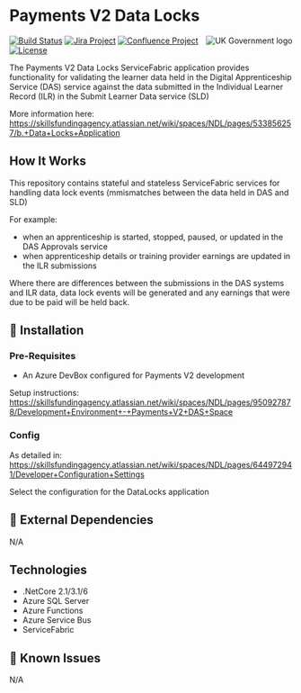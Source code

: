 # Payments V2 Data Locks

<img src="https://avatars.githubusercontent.com/u/9841374?s=200&v=4" align="right" alt="UK Government logo">

[![Build Status](https://dev.azure.com/sfa-gov-uk/DCT/_apis/build/status/GitHub/Service%20Fabric/SkillsFundingAgency.das-payments-v2-datalocks?branchName=main)](https://dev.azure.com/sfa-gov-uk/DCT/_apis/build/status/GitHub/Service%20Fabric/SkillsFundingAgency.das-payments-v2-datalocks?branchName=main)
[![Jira Project](https://img.shields.io/badge/Jira-Project-blue)](https://skillsfundingagency.atlassian.net/secure/RapidBoard.jspa?rapidView=782&projectKey=PV2)
[![Confluence Project](https://img.shields.io/badge/Confluence-Project-blue)](https://skillsfundingagency.atlassian.net/wiki/spaces/NDL/pages/3700621400/Provider+and+Employer+Payments+Payments+BAU)
[![License](https://img.shields.io/badge/license-MIT-lightgrey.svg?longCache=true&style=flat-square)](https://en.wikipedia.org/wiki/MIT_License)


The Payments V2 Data Locks ServiceFabric application provides functionality for validating the learner data held in the Digital Apprenticeship Service (DAS) service against the data submitted in the Individual Learner Record (ILR) in the Submit Learner Data service (SLD)

More information here: https://skillsfundingagency.atlassian.net/wiki/spaces/NDL/pages/533856257/b.+Data+Locks+Application

## How It Works

This repository contains stateful and stateless ServiceFabric services for handling data lock events (mmismatches between the data held in DAS and SLD)

For example:

* when an apprenticeship is started, stopped, paused, or updated in the DAS Approvals service
* when apprenticeship details or training provider earnings are updated in the ILR submissions

Where there are differences between the submissions in the DAS systems and ILR data, data lock events will be generated and any earnings that were due to be paid will be held back.

## 🚀 Installation

### Pre-Requisites

* An Azure DevBox configured for Payments V2 development

Setup instructions: https://skillsfundingagency.atlassian.net/wiki/spaces/NDL/pages/950927878/Development+Environment+-+Payments+V2+DAS+Space

### Config


As detailed in: https://skillsfundingagency.atlassian.net/wiki/spaces/NDL/pages/644972941/Developer+Configuration+Settings

Select the configuration for the DataLocks application

## 🔗 External Dependencies

N/A

## Technologies

* .NetCore 2.1/3.1/6
* Azure SQL Server
* Azure Functions
* Azure Service Bus
* ServiceFabric

## 🐛 Known Issues

N/A